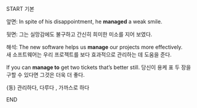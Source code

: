 START
기본

앞면:
In spite of his disappointment, he **managed** a weak smile. 

뒷면:
그는 실망감에도 불구하고 간신히 희미한 미소를 지어 보였다.

해석:
The new software helps us **manage** our projects more effectively.  
새 소프트웨어는 우리 프로젝트를 보다 효과적으로 관리하는 데 도움을 준다.

If you can **manage to** get two tickets that’s better still. 
당신이 용케 표 두 장을 구할 수 있다면 그것은 더욱 더 좋다.

{동} 관리하다, 다루다 , 가까스로 하다
<!--ID: 1743143685693-->
END
